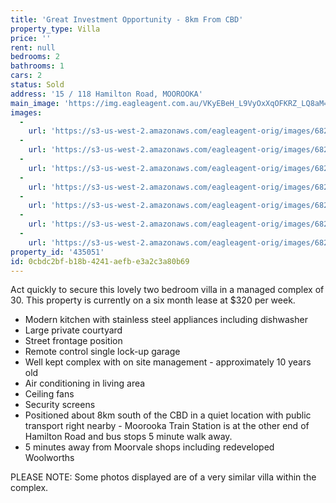 ```yaml
---
title: 'Great Investment Opportunity - 8km From CBD'
property_type: Villa
price: ''
rent: null
bedrooms: 2
bathrooms: 1
cars: 2
status: Sold
address: '15 / 118 Hamilton Road, MOOROOKA'
main_image: 'https://img.eagleagent.com.au/VKyEBeH_L9VyOxXqOFKRZ_LQ8aM=/1280x854/smart/https://s3-us-west-2.amazonaws.com/eagleagent-orig/images/6820002/107039007-image-M.jpg'
images:
  -
    url: 'https://s3-us-west-2.amazonaws.com/eagleagent-orig/images/6820008/107039007-image-F.jpg'
  -
    url: 'https://s3-us-west-2.amazonaws.com/eagleagent-orig/images/6820007/107039007-image-E.jpg'
  -
    url: 'https://s3-us-west-2.amazonaws.com/eagleagent-orig/images/6820006/107039007-image-D.jpg'
  -
    url: 'https://s3-us-west-2.amazonaws.com/eagleagent-orig/images/6820005/107039007-image-C.jpg'
  -
    url: 'https://s3-us-west-2.amazonaws.com/eagleagent-orig/images/6820004/107039007-image-B.jpg'
  -
    url: 'https://s3-us-west-2.amazonaws.com/eagleagent-orig/images/6820003/107039007-image-A.jpg'
  -
    url: 'https://s3-us-west-2.amazonaws.com/eagleagent-orig/images/6820002/107039007-image-M.jpg'
property_id: '435051'
id: 0cbdc2bf-b18b-4241-aefb-e3a2c3a80b69
---
```

Act quickly to secure this lovely two bedroom villa in a managed complex of 30. This property is currently on a six month lease at $320 per week.

*  Modern kitchen with stainless steel appliances including dishwasher
*  Large private courtyard
*  Street frontage position
*  Remote control single lock-up garage
*  Well kept complex with on site management - approximately 10 years old
*  Air conditioning in living area
*  Ceiling fans
*  Security screens
*  Positioned about 8km south of the CBD in a quiet location with public transport right nearby - Moorooka Train Station is at the other end of Hamilton Road and bus stops 5 minute walk away.
*  5 minutes away from Moorvale shops including redeveloped Woolworths


PLEASE NOTE: Some photos displayed are of a very similar villa within the complex.